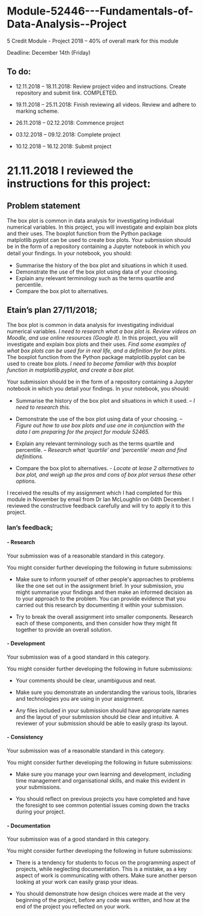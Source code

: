 # Module-52446---Fundamentals-of-Data-Analysis--Project
5 Credit Module - Project 2018 – 40% of overall mark for this module 

Deadline: December 14th (Friday)

## To do:
-	12.11.2018 – 18.11.2018: Review project video and instructions. Create repository and submit link. COMPLETED.

-	19.11.2018 – 25.11.2018: Finish reviewing all videos. Review and adhere to marking scheme.

-	26.11.2018 – 02.12.2018: Commence project

-	03.12.2018 – 09.12.2018: Complete project

-	10.12.2018 – 16.12.2018: Submit project

# 21.11.2018 I reviewed the instructions for this project:
## Problem statement 
The box plot is common in data analysis for investigating individual numerical variables. In this project, you will investigate and explain box plots and their uses. The boxplot function from the Python package matplotlib.pyplot can be used to create box plots. Your submission should be in the form of a repository containing a Jupyter notebook in which you detail your ﬁndings. In your notebook, you should: 
- Summarise the history of the box plot and situations in which it used. 
- Demonstrate the use of the box plot using data of your choosing. 
- Explain any relevant terminology such as the terms quartile and percentile. 
- Compare the box plot to alternatives.

## Etain’s plan 27/11/2018;

The box plot is common in data analysis for investigating individual numerical variables. *I need to research what a box plot is. Review videos on Moodle, and use online resources (Google it).* 
In this project, you will investigate and explain box plots and their uses. *Find some examples of what box plots can be used for in real life, and a definition for box plots.* 
The boxplot function from the Python package matplotlib.pyplot can be used to create box plots. *I need to become familiar with this boxplot function in matplotlib.pyplot, and create a box plot.* 

Your submission should be in the form of a repository containing a Jupyter notebook in which you detail your ﬁndings. In your notebook, you should: 

- Summarise the history of the box plot and situations in which it used.  – *I need to research this.*

- Demonstrate the use of the box plot using data of your choosing. – *Figure out how to use box plots and use one in conjunction with the data I am preparing for the project for module 52465.*

- Explain any relevant terminology such as the terms quartile and percentile. – *Research what ‘quartile’ and ‘percentile’ mean and find definitions.*

- Compare the box plot to alternatives. - *Locate at lease 2 alternatives to box plot, and weigh up the pros and cons of box plot versus these other options.*

I received the results of my assignment which I had completed for this module in November by email from Dr Ian McLoughlin on 04th December. I reviewed the constructive feedback carefully and will try to apply it to this project.

### Ian’s feedback;

#### -	Research

Your submission was of a reasonable standard in this category.

You might consider further developing the following in future submissions:

- Make sure to inform yourself of other people's approaches to problems like the one set out in the assignment brief. In your submission, you might summarise your findings and then make an informed decision as to your approach to the problem. You can provide evidence that you carried out this research by documenting it within your submission.

- Try to break the overall assignment into smaller components. Research each of these components, and then consider how they might fit together to provide an overall solution.

#### -	Development

Your submission was of a good standard in this category.

You might consider further developing the following in future submissions:

- Your comments should be clear, unambiguous and neat.

- Make sure you demonstrate an understanding the various tools, libraries and technologies you are using in your assignment.

- Any files included in your submission should have appropriate names and the layout of your submission should be clear and intuitive. A reviewer of your submission should be able to easily grasp its layout.

#### -	Consistency

Your submission was of a reasonable standard in this category.

You might consider further developing the following in future submissions:

- Make sure you manage your own learning and development, including time management and organisational skills, and make this evident in your submissions.

- You should reflect on previous projects you have completed and have the foresight to see common potential issues coming down the tracks during your project.

#### -	Documentation

Your submission was of a good standard in this category.

You might consider further developing the following in future submissions:

- There is a tendency for students to focus on the programming aspect of projects, while neglecting documentation. This is a mistake, as a key aspect of work is communicating with others. Make sure another person looking at your work can easily grasp your ideas.

- You should demonstrate how design choices were made at the very beginning of the project, before any code was written, and how at the end of the project you reflected on your work.

